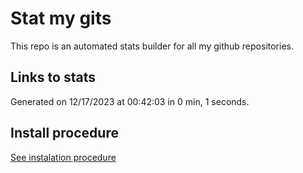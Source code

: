 # Stat my gits

This repo is an automated stats builder for all my github repositories.

## Links to stats


Generated on 12/17/2023 at 00:42:03 in 0 min, 1 seconds.

## Install procedure

[See instalation procedure](./src/install.md)
